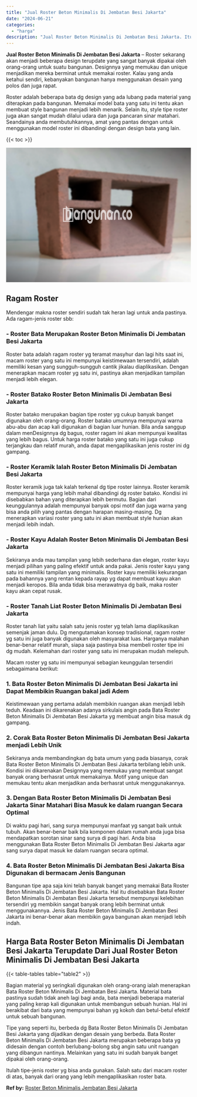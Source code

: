 ```yaml
---
title: "Jual Roster Beton Minimalis Di Jembatan Besi Jakarta"
date: "2024-06-21"
categories: 
  - "harga"
description: "Jual Roster Beton Minimalis Di Jembatan Besi Jakarta. Itulah tipe-jenis roster yg bisa anda gunakan. Salah satu dari macam roster di atas, banyak dari orang..."
---
```


**Jual Roster Beton Minimalis Di Jembatan Besi Jakarta** – Roster sekarang akan menjadi beberapa design terupdate yang sangat banyak dipakai oleh orang-orang untuk suatu bangunan. Designnya yang memukau dan unique menjadikan mereka berminat untuk memakai roster. Kalau yang anda ketahui sendiri, kebanyakan bangunan hanya menggunakan desain yang polos dan juga rapat.

Roster adalah beberapa bata dg design yang ada lubang pada material yang diterapkan pada bangunan. Memakai model bata yang satu ini tentu akan membuat style bangunan menjadi lebih menarik. Selain itu, style tipe roster juga akan sangat mudah dilalui udara dan juga pancaran sinar matahari. Seandainya anda membutuhkannya, amat yang pantas dengan untuk menggunakan model roster ini dibandingi dengan design bata yang lain.

{{< toc >}}

![Jual Roster Beton Minimalis Di Jembatan Besi Jakarta](/images/bata-roster-minimalis-35.png)

## Ragam Roster

Mendengar makna roster sendiri sudah tak heran lagi untuk anda pastinya. Ada ragam-jenis roster sbb:

### \- Roster Bata Merupakan Roster Beton Minimalis Di Jembatan Besi Jakarta

Roster bata adalah ragam roster yg teramat masyhur dan lagi hits saat ini, macam roster yang satu ini mempunyai keistimewaan tersendiri, adalah memiliki kesan yang sungguh-sungguh cantik jikalau diaplikasikan. Dengan menerapkan macam roster yg satu ini, pastinya akan menjadikan tampilan menjadi lebih elegan.

### \- Roster Batako Roster Beton Minimalis Di Jembatan Besi Jakarta

Roster batako merupakan bagian tipe roster yg cukup banyak banget digunakan oleh orang-orang. Roster batako umumnya mempunyai warna abu-abu dan acap kali digunakan di bagian luar hunian. Bila anda sanggup dalam menDesignnya dg bagus, roster ragam ini akan mempunyai kwalitas yang lebih bagus. Untuk harga roster batako yang satu ini juga cukup terjangkau dan relatif murah, anda dapat mengaplikasikan jenis roster ini dg gampang.

### \- Roster Keramik Ialah Roster Beton Minimalis Di Jembatan Besi Jakarta

Roster keramik juga tak kalah terkenal dg tipe roster lainnya. Roster keramik mempunyai harga yang lebih mahal dibandingi dg roster batako. Kondisi ini disebabkan bahan yang diterapkan lebih bermutu. Bagian dari keunggulannya adalah mempunyai banyak opsi motif dan juga warna yang bisa anda pilih yang pantas dengan harapan masing-masing. Dg menerapkan variasi roster yang satu ini akan membuat style hunian akan menjadi lebih indah.

### \- Roster Kayu Adalah Roster Beton Minimalis Di Jembatan Besi Jakarta

Sekiranya anda mau tampilan yang lebih sederhana dan elegan, roster kayu menjadi pilihan yang paling efektif untuk anda pakai. Jenis roster kayu yang satu ini memiliki tampilan yang minimalis. Roster kayu memiliki kekurangan pada bahannya yang rentan kepada rayap yg dapat membuat kayu akan menjadi keropos. Bila anda tidak bisa merawatnya dg baik, maka roster kayu akan cepat rusak.

### \- Roster Tanah Liat Roster Beton Minimalis Di Jembatan Besi Jakarta

Roster tanah liat yaitu salah satu jenis roster yg telah lama diaplikasikan semenjak jaman dulu. Dg mengutamakan konsep tradisional, ragam roster yg satu ini juga banyak digunakan oleh masyarakat luas. Harganya malahan benar-benar relatif murah, siapa saja pastinya bisa membeli roster tipe ini dg mudah. Kelemahan dari roster yang satu ini merupakan mudah melepuh.

Macam roster yg satu ini mempunyai sebagian keunggulan tersendiri sebagaimana berikut:

### 1\. Bata Roster Beton Minimalis Di Jembatan Besi Jakarta ini Dapat Membikin Ruangan bakal jadi Adem

Keistimewaan yang pertama adalah membikin ruangan akan menjadi lebih teduh. Keadaan ini dikarenakan adanya sirkulais angin pada Bata Roster Beton Minimalis Di Jembatan Besi Jakarta yg membuat angin bisa masuk dg gampang.

### 2\. Corak Bata Roster Beton Minimalis Di Jembatan Besi Jakarta menjadi Lebih Unik

Sekiranya anda membandingkan dg bata umum yang pada biasanya, corak Bata Roster Beton Minimalis Di Jembatan Besi Jakarta terbilang lebih unik. Kondisi ini dikarenakan Designnya yang memukau yang membuat sangat banyak orang berhasrat untuk memakainya. Motif yang unique dan memukau tentu akan menjadikan anda berhasrat untuk menggunakannya.

### 3\. Dengan Bata Roster Beton Minimalis Di Jembatan Besi Jakarta Sinar Matahari Bisa Masuk ke dalam ruangan Secara Optimal

Di waktu pagi hari, sang surya mempunyai manfaat yg sangat baik untuk tubuh. Akan benar-benar baik bila komponen dalam rumah anda juga bisa mendapatkan sorotan sinar sang surya di pagi hari. Anda bisa menggunakan Bata Roster Beton Minimalis Di Jembatan Besi Jakarta agar sang surya dapat masuk ke dalam ruangan secara optimal.

### 4\. Bata Roster Beton Minimalis Di Jembatan Besi Jakarta Bisa Digunakan di bermacam Jenis Bangunan

Bangunan tipe apa saja kini telah banyak banget yang memakai Bata Roster Beton Minimalis Di Jembatan Besi Jakarta. Hal itu disebabkan Bata Roster Beton Minimalis Di Jembatan Besi Jakarta tersebut mempunyai kelebihan tersendiri yg membikin sangat banyak orang lebih berminat untuk menggunakannya. Jenis Bata Roster Beton Minimalis Di Jembatan Besi Jakarta ini benar-benar akan membikin gaya bangunan akan menjadi lebih indah.

## Harga Bata Roster Beton Minimalis Di Jembatan Besi Jakarta Terupdate Dari Jual Roster Beton Minimalis Di Jembatan Besi Jakarta

{{< table-tables table="table2" >}}

Bagian material yg seringkali digunakan oleh orang-orang ialah menerapkan Bata Roster Beton Minimalis Di Jembatan Besi Jakarta. Material bata pastinya sudah tidak aneh lagi bagi anda, bata menjadi beberapa material yang paling kerap kali digunakan untuk membangun sebuah hunian. Hal ini berakibat dari bata yang mempunyai bahan yg kokoh dan betul-betul efektif untuk sebuah bangunan.

Tipe yang seperti itu, berbeda dg Bata Roster Beton Minimalis Di Jembatan Besi Jakarta yang dijadikan dengan desain yang berbeda. Bata Roster Beton Minimalis Di Jembatan Besi Jakarta merupakan beberapa bata yg didesain dengan contoh berlubang-bolong sbg angin satu unit ruangan yang dibangun nantinya. Melainkan yang satu ini sudah banyak banget dipakai oleh orang-orang.

Itulah tipe-jenis roster yg bisa anda gunakan. Salah satu dari macam roster di atas, banyak dari orang yang lebih mengaplikasikan roster bata.

**Ref by:** [Roster Beton Minimalis Jembatan Besi Jakarta](https://id.wikipedia.org/wiki/Roster)

